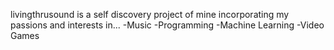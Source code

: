 livingthrusound is a self discovery project of mine incorporating my passions and interests in...
-Music
-Programming
-Machine Learning
-Video Games



<!---
livingthroughsound/livingthroughsound is a ✨ special ✨ repository because its `README.md` (this file) appears on your GitHub profile.
You can click the Preview link to take a look at your changes.
--->
